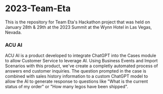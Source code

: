 # 2023-Team-Eta
This is the repository for Team Eta's Hackathon project that was held on January 28th & 29th at the 2023 Summit at the Wynn Hotel in Las Vegas, Nevada.

### ACU AI

ACU AI is a product developed to integrate ChatGPT into the Cases module to allow Customer Service to leverage AI. Using Business Events and Import Scenarios with this product, we've create a completly automated process of answers end customer inquiries. The question prompted in the case is combined with sales history information to a custom ChatGPT model to allow the AI to generate response to questions like "What is the current status of my order" or "How many legos have been shipped".
